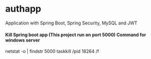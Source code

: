 # authapp
Application with Spring Boot, Spring Security, MySQL and JWT

#### Kill Spring boot app (This project run on port 5000) Command for windows server
netstat -o | findstr 5000
taskkill /pid 18264 /f
